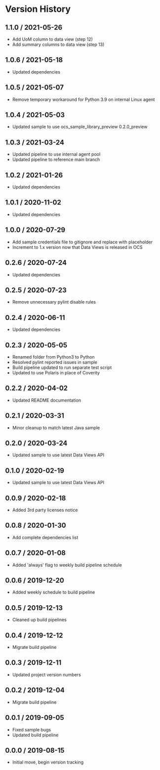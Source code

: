 # Version History

## 1.1.0 / 2021-05-26

- Add UoM column to data view (step 12)
- Add summary columns to data view (step 13)

## 1.0.6 / 2021-05-18

- Updated dependencies

## 1.0.5 / 2021-05-07

- Remove temporary workaround for Python 3.9 on internal Linux agent

## 1.0.4 / 2021-05-03

- Updated sample to use ocs_sample_library_preview 0.2.0_preview

## 1.0.3 / 2021-03-24

- Updated pipeline to use internal agent pool
- Updated pipeline to reference main branch

## 1.0.2 / 2021-01-26

- Updated dependencies

## 1.0.1 / 2020-11-02

- Updated dependencies

## 1.0.0 / 2020-07-29

- Add sample credentials file to gitignore and replace with placeholder
- Increment to 1.x version now that Data Views is released in OCS

## 0.2.6 / 2020-07-24

- Updated dependencies

## 0.2.5 / 2020-07-23

- Remove unnecessary pylint disable rules

## 0.2.4 / 2020-06-11

- Updated dependencies

## 0.2.3 / 2020-05-05

- Renamed folder from Python3 to Python
- Resolved pylint reported issues in sample
- Build pipeline updated to run separate test script
- Updated to use Polaris in place of Coverity

## 0.2.2 / 2020-04-02

- Updated README documentation

## 0.2.1 / 2020-03-31

- Minor cleanup to match latest Java sample

## 0.2.0 / 2020-03-24

- Updated sample to use latest Data Views API

## 0.1.0 / 2020-02-19

- Updated sample to use latest Data Views API

## 0.0.9 / 2020-02-18

- Added 3rd party licenses notice

## 0.0.8 / 2020-01-30

- Add complete dependencies list

## 0.0.7 / 2020-01-08

- Added 'always' flag to weekly build pipeline schedule

## 0.0.6 / 2019-12-20

- Added weekly schedule to build pipeline

## 0.0.5 / 2019-12-13

- Cleaned up build pipelines

## 0.0.4 / 2019-12-12

- Migrate build pipeline

## 0.0.3 / 2019-12-11

- Updated project version numbers

## 0.0.2 / 2019-12-04

- Migrate build pipeline

## 0.0.1 / 2019-09-05

- Fixed sample bugs
- Updated build pipeline

## 0.0.0 / 2019-08-15

- Initial move, begin version tracking
